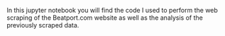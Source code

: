 In this jupyter notebook you will find the code I used to perform the web scraping of the Beatport.com website as well as the analysis of the previously scraped data.
